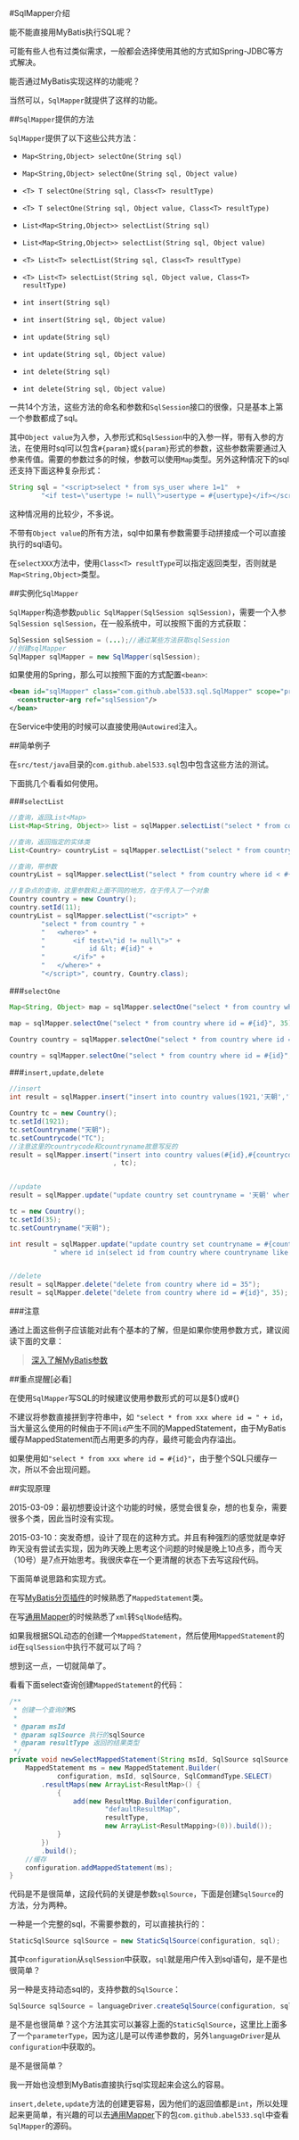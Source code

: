 #SqlMapper介绍

能不能直接用MyBatis执行SQL呢？

可能有些人也有过类似需求，一般都会选择使用其他的方式如Spring-JDBC等方式解决。

能否通过MyBatis实现这样的功能呢？

当然可以，`SqlMapper`就提供了这样的功能。

##`SqlMapper`提供的方法

`SqlMapper`提供了以下这些公共方法：

- `Map<String,Object> selectOne(String sql)`

- `Map<String,Object> selectOne(String sql, Object value)`

- `<T> T selectOne(String sql, Class<T> resultType)`

- `<T> T selectOne(String sql, Object value, Class<T> resultType)`

- `List<Map<String,Object>> selectList(String sql)`

- `List<Map<String,Object>> selectList(String sql, Object value)`

- `<T> List<T> selectList(String sql, Class<T> resultType)`

- `<T> List<T> selectList(String sql, Object value, Class<T> resultType)`

- `int insert(String sql)`

- `int insert(String sql, Object value)`

- `int update(String sql)`

- `int update(String sql, Object value)`

- `int delete(String sql)`

- `int delete(String sql, Object value)`

一共14个方法，这些方法的命名和参数和`SqlSession`接口的很像，只是基本上第一个参数都成了sql。

其中`Object value`为入参，入参形式和`SqlSession`中的入参一样，带有入参的方法，在使用时sql可以包含`#{param}`或`${param}`形式的参数，这些参数需要通过入参来传值。需要的参数过多的时候，参数可以使用`Map`类型。另外这种情况下的sql还支持下面这种复杂形式：
```java
String sql = "<script>select * from sys_user where 1=1"  + 
        "<if test=\"usertype != null\">usertype = #{usertype}</if></script>";
```
这种情况用的比较少，不多说。

不带有`Object value`的所有方法，sql中如果有参数需要手动拼接成一个可以直接执行的sql语句。

在`selectXXX`方法中，使用`Class<T> resultType`可以指定返回类型，否则就是`Map<String,Object>`类型。

##实例化`SqlMapper`

`SqlMapper`构造参数`public SqlMapper(SqlSession sqlSession)`，需要一个入参`SqlSession sqlSession`，在一般系统中，可以按照下面的方式获取：

```java
SqlSession sqlSession = (...);//通过某些方法获取sqlSession
//创建sqlMapper
SqlMapper sqlMapper = new SqlMapper(sqlSession);
```

如果使用的Spring，那么可以按照下面的方式配置`<bean>`:
```xml
<bean id="sqlMapper" class="com.github.abel533.sql.SqlMapper" scope="prototype">
  <constructor-arg ref="sqlSession"/>
</bean>
```

在Service中使用的时候可以直接使用`@Autowired`注入。

##简单例子

在`src/test/java`目录的`com.github.abel533.sql`包中包含这些方法的测试。

下面挑几个看看如何使用。

###`selectList`

```java
//查询，返回List<Map>
List<Map<String, Object>> list = sqlMapper.selectList("select * from country where id < 11");

//查询，返回指定的实体类
List<Country> countryList = sqlMapper.selectList("select * from country where id < 11", Country.class);

//查询，带参数
countryList = sqlMapper.selectList("select * from country where id < #{id}", 11, Country.class);

//复杂点的查询，这里参数和上面不同的地方，在于传入了一个对象
Country country = new Country();
country.setId(11);
countryList = sqlMapper.selectList("<script>" +
        "select * from country " +
        "   <where>" +
        "       <if test=\"id != null\">" +
        "           id &lt; #{id}" +
        "       </if>" +
        "   </where>" +
        "</script>", country, Country.class);
```

###`selectOne`

```java
Map<String, Object> map = sqlMapper.selectOne("select * from country where id = 35");

map = sqlMapper.selectOne("select * from country where id = #{id}", 35);

Country country = sqlMapper.selectOne("select * from country where id = 35", Country.class);

country = sqlMapper.selectOne("select * from country where id = #{id}", 35, Country.class);
```

###`insert,update,delete`

```java
//insert
int result = sqlMapper.insert("insert into country values(1921,'天朝','TC')");

Country tc = new Country();
tc.setId(1921);
tc.setCountryname("天朝");
tc.setCountrycode("TC");
//注意这里的countrycode和countryname故意写反的
result = sqlMapper.insert("insert into country values(#{id},#{countrycode},#{countryname})"
                          , tc);


//update
result = sqlMapper.update("update country set countryname = '天朝' where id = 35");

tc = new Country();
tc.setId(35);
tc.setCountryname("天朝");

int result = sqlMapper.update("update country set countryname = #{countryname}" + 
           " where id in(select id from country where countryname like 'A%')", tc);


//delete
result = sqlMapper.delete("delete from country where id = 35");
result = sqlMapper.delete("delete from country where id = #{id}", 35);

```

###注意

通过上面这些例子应该能对此有个基本的了解，但是如果你使用参数方式，建议阅读下面的文章：

>[深入了解MyBatis参数](http://blog.csdn.net/isea533/article/details/44002219)

##重点提醒[必看]

在使用`SqlMapper`写SQL的时候建议使用参数形式的可以是${}或#{}

不建议将参数直接拼到字符串中，如 `"select * from xxx where id = " + id`，当大量这么使用的时候由于不同`id`产生不同的MappedStatement，由于MyBatis缓存MappedStatement而占用更多的内存，最终可能会内存溢出。

如果使用如`"select * from xxx where id = #{id}"`，由于整个SQL只缓存一次，所以不会出现问题。

##实现原理

2015-03-09：最初想要设计这个功能的时候，感觉会很复杂，想的也复杂，需要很多个类，因此当时没有实现。

2015-03-10：突发奇想，设计了现在的这种方式。并且有种强烈的感觉就是幸好昨天没有尝试去实现，因为昨天晚上思考这个问题的时候是晚上10点多，而今天（10号）是7点开始思考。我很庆幸在一个更清醒的状态下去写这段代码。

下面简单说思路和实现方式。

在写[MyBatis分页插件](http://git.oschina.net/free/Mybatis_PageHelper)的时候熟悉了`MappedStatement`类。

在写[通用Mapper](http://git.oschina.net/free/Mapper)的时候熟悉了`xml`转`SqlNode`结构。

如果我根据SQL动态的创建一个`MappedStatement`，然后使用`MappedStatement`的`id`在`sqlSession`中执行不就可以了吗？

想到这一点，一切就简单了。

看看下面select查询创建`MappedStatement`的代码：

```java
/**
 * 创建一个查询的MS
 *
 * @param msId
 * @param sqlSource 执行的sqlSource
 * @param resultType 返回的结果类型
 */
private void newSelectMappedStatement(String msId, SqlSource sqlSource, final Class<?> resultType) {
    MappedStatement ms = new MappedStatement.Builder(
            configuration, msId, sqlSource, SqlCommandType.SELECT)
        .resultMaps(new ArrayList<ResultMap>() {
            {
                add(new ResultMap.Builder(configuration,
                        "defaultResultMap",
                        resultType,
                        new ArrayList<ResultMapping>(0)).build());
            }
        })
        .build();
    //缓存
    configuration.addMappedStatement(ms);
}
```

代码是不是很简单，这段代码的关键是参数`sqlSource`，下面是创建`SqlSource`的方法，分为两种。

一种是一个完整的sql，不需要参数的，可以直接执行的：

```java
StaticSqlSource sqlSource = new StaticSqlSource(configuration, sql);
```
其中`configuration`从`sqlSession`中获取，`sql`就是用户传入到sql语句，是不是也很简单？

另一种是支持动态sql的，支持参数的`SqlSource`：

```java
SqlSource sqlSource = languageDriver.createSqlSource(configuration, sql, parameterType);
```
是不是也很简单？这个方法其实可以兼容上面的`StaticSqlSource`，这里比上面多了一个`parameterType`，因为这儿是可以传递参数的，另外`languageDriver`是从`configuration`中获取的。

是不是很简单？

我一开始也没想到MyBatis直接执行sql实现起来会这么的容易。

`insert,delete,update`方法的创建更容易，因为他们的返回值都是`int`，所以处理起来更简单，有兴趣的可以去[通用Mapper](http://git.oschina.net/free/Mapper)下的包`com.github.abel533.sql`中查看`SqlMapper`的源码。
